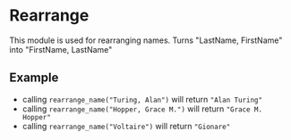 Rearrange 
=========

This module is used for rearranging names.
Turns "LastName, FirstName" into "FirstName, LastName"

## Example

* calling `rearrange_name("Turing, Alan")` will return `"Alan Turing"`
* calling `rearrange_name("Hopper, Grace M.")` will return `"Grace M. Hopper"`
* calling `rearrange_name("Voltaire")` will return `"Gionare"`